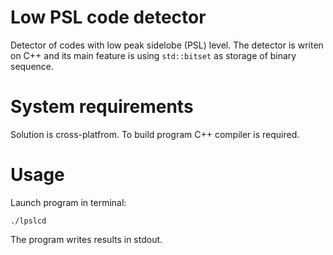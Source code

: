Low PSL code detector
=====================
Detector of codes with low peak sidelobe (PSL) level.
The detector is writen on C++ and its main feature is using `std::bitset` as storage of binary sequence.



System requirements
===================
Solution is cross-platfrom.
To build program C++ compiler is required.



Usage
=====
Launch program in terminal:
```
./lpslcd
```
The program writes results in stdout.
